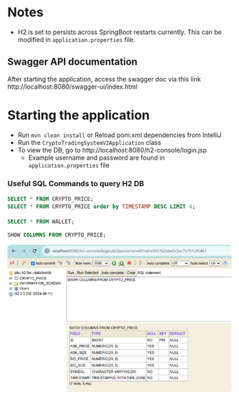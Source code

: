 # Notes
- H2 is set to persists across SpringBoot restarts currently. This can be modified in `application.properties` file.

## Swagger API documentation

After starting the application, access the swagger doc via this link http://localhost:8080/swagger-ui/index.html

# Starting the application
- Run `mvn clean install` or Reload pom.xml dependencies from IntelliJ
- Run the `CryptoTradingSystemV2Application` class
- To view the DB, go to http://localhost:8080/h2-console/login.jsp 
	- Example username and password are found in `application.properties` file

### Useful SQL Commands to query H2 DB

```sql
SELECT * FROM CRYPTO_PRICE;
SELECT * FROM CRYPTO_PRICE order by TIMESTAMP DESC LIMIT 4; 

SELECT * FROM WALLET;
```

```sql
SHOW COLUMNS FROM CRYPTO_PRICE; 
```

![](README_images/h2-console-columns.png)